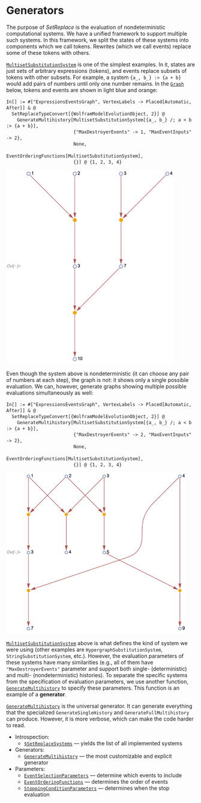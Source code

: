 # Generators

The purpose of *SetReplace* is the evaluation of nondeterministic computational systems. We have a unified framework to
support multiple such systems. In this framework, we split the states of these systems into components which we call
tokens. Rewrites (which we call events) replace some of these tokens with others.

[`MultisetSubstitutionSystem`](/Documentation/Systems/MultisetSubstitutionSystem.md) is one of the simplest examples. In
it, states are just sets of arbitrary expressions (tokens), and events replace subsets of tokens with other subsets. For
example, a system `{a_, b_} :> {a + b}` would add pairs of numbers until only one number remains. In the
[`Graph`](https://reference.wolfram.com/language/ref/Graph.html) below, tokens and events are shown in light blue and
orange:

```wl
In[] := #["ExpressionsEventsGraph", VertexLabels -> Placed[Automatic, After]] & @
  SetReplaceTypeConvert[{WolframModelEvolutionObject, 2}] @
    GenerateMultihistory[MultisetSubstitutionSystem[{a_, b_} /; a < b :> {a + b}],
                         {"MaxDestroyerEvents" -> 1, "MaxEventInputs" -> 2},
                         None,
                         EventOrderingFunctions[MultisetSubstitutionSystem],
                         {}] @ {1, 2, 3, 4}
```

<img src="/Documentation/Images/MultisetSubstitutionSystemExample.png" width="444.6">

Even though the system above is nondeterministic (it can choose any pair of numbers at each step), the graph is not: it
shows only a single possible evaluation. We can, however, generate graphs showing multiple possible evaluations
simultaneously as well:

```wl
In[] := #["ExpressionsEventsGraph", VertexLabels -> Placed[Automatic, After]] & @
  SetReplaceTypeConvert[{WolframModelEvolutionObject, 2}] @
    GenerateMultihistory[MultisetSubstitutionSystem[{a_, b_} /; a < b :> {a + b}],
                         {"MaxDestroyerEvents" -> 2, "MaxEventInputs" -> 2},
                         None,
                         EventOrderingFunctions[MultisetSubstitutionSystem],
                         {}] @ {1, 2, 3, 4}
```

<img src="/Documentation/Images/MultisetSubstitutionSystemPartialMultihistory.png" width="478.2">

[`MultisetSubstitutionSystem`](/Documentation/Systems/MultisetSubstitutionSystem.md) above is what defines the
kind of system we were using (other examples are `HypergraphSubstitutionSystem`, `StringSubstitutionSystem`, etc.).
However, the evaluation parameters of these systems have many similarities (e.g., all of them have
`"MaxDestroyerEvents"` parameter and support both single- (deterministic) and multi- (nondeterministic) histories). To
separate the specific systems from the specification of evaluation parameters, we use another function,
[`GenerateMultihistory`](GenerateMultihistory.md) to specify these parameters. This function is an example of a
**generator**.

[`GenerateMultihistory`](GenerateMultihistory.md) is the universal generator. It can generate everything that the
specialized `GenerateSingleHistory` and `GenerateFullMultihistory` can produce. However, it is more verbose, which can
make the code harder to read.

* Introspection:
  * [`$SetReplaceSystems`]($SetReplaceSystems.md) &mdash; yields the list of all implemented systems
* Generators:
  * [`GenerateMultihistory`](GenerateMultihistory.md) &mdash; the most customizable and explicit generator
* Parameters:
  * [`EventSelectionParameters`](EventSelectionParameters.md) &mdash; determine which events to include
  * [`EventOrderingFunctions`](EventOrderingFunctions.md) &mdash; determines the order of events
  * [`StoppingConditionParameters`](StoppingConditionParameters.md) &mdash; determines when the stop evaluation
